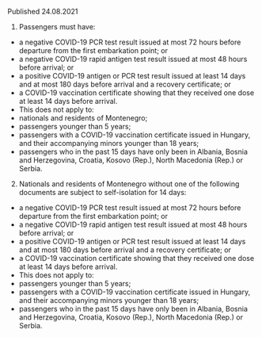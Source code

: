 Published 24.08.2021
1. Passengers must have:
- a negative COVID-19 PCR test result issued at most 72 hours before departure from the first embarkation point; or
- a negative COVID-19 rapid antigen test result issued at most 48 hours before arrival; or
- a positive COVID-19 antigen or PCR test result issued at least 14 days and at most 180 days before arrival and a recovery certificate; or
- a COVID-19 vaccination certificate showing that they received one dose at least 14 days before arrival.
- This does not apply to:
- nationals and residents of Montenegro;
- passengers younger than 5 years;
- passengers with a COVID-19 vaccination certificate issued in Hungary, and their accompanying minors younger than 18 years;
- passengers who in the past 15 days have only been in Albania, Bosnia and Herzegovina, Croatia, Kosovo (Rep.), North Macedonia (Rep.) or Serbia.
2. Nationals and residents of Montenegro without one of the following documents are subject to self-isolation for 14 days:
- a negative COVID-19 PCR test result issued at most 72 hours before departure from the first embarkation point; or
- a negative COVID-19 rapid antigen test result issued at most 48 hours before arrival; or
- a positive COVID-19 antigen or PCR test result issued at least 14 days and at most 180 days before arrival and a recovery certificate; or
- a COVID-19 vaccination certificate showing that they received one dose at least 14 days before arrival.
- This does not apply to:
- passengers younger than 5 years;
- passengers with a COVID-19 vaccination certificate issued in Hungary, and their accompanying minors younger than 18 years;
- passengers who in the past 15 days have only been in Albania, Bosnia and Herzegovina, Croatia, Kosovo (Rep.), North Macedonia (Rep.) or Serbia. 

